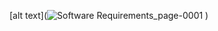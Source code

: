 [alt text](![Software Requirements_page-0001](https://github.com/user-attachments/assets/90226fa5-b1bb-433b-a767-8f44c17a24a4)
)
